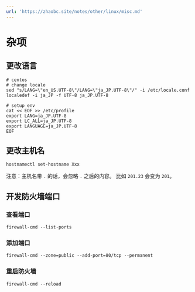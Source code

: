 ```yaml
---
url: 'https://zhaobc.site/notes/other/linux/misc.md'
---
```

# 杂项

## 更改语言

```shell
# centos
# change locale
sed "s/LANG=\"en_US.UTF-8\"/LANG=\"ja_JP.UTF-8\"/" -i /etc/locale.conf
localedef -i ja_JP -f UTF-8 ja_JP.UTF-8

# setup env
cat << EOF >> /etc/profile
export LANG=ja_JP.UTF-8
export LC_ALL=ja_JP.UTF-8
export LANGUAGE=ja_JP.UTF-8
EOF
```

## 更改主机名

```shell
hostnamectl set-hostname Xxx
```

注意：主机名带 `.` 的话，会忽略 `.` 之后的内容。
比如 `201.23` 会变为 `201`。

## 开发防火墙端口

### 查看端口

```shell
firewall-cmd --list-ports
```

### 添加端口

```shell
firewall-cmd --zone=public --add-port=80/tcp --permanent
```

### 重启防火墙

```shell
firewall-cmd --reload
```
